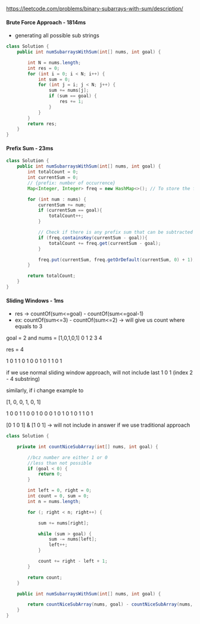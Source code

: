 https://leetcode.com/problems/binary-subarrays-with-sum/description/

#### Brute Force Approach - 1814ms

* generating all possible sub strings

```java
class Solution {
    public int numSubarraysWithSum(int[] nums, int goal) {

        int N = nums.length;
        int res = 0;
        for (int i = 0; i < N; i++) {
            int sum = 0;
            for (int j = i; j < N; j++) {
                sum += nums[j];
                if (sum == goal) {
                    res += 1;
                }
            }
        }
        return res;
    }
}
```

#### Prefix Sum - 23ms

```java
class Solution {
    public int numSubarraysWithSum(int[] nums, int goal) {
        int totalCount = 0;
        int currentSum = 0;
        // {prefix: number of occurrence}
        Map<Integer, Integer> freq = new HashMap<>(); // To store the frequency of prefix sums

        for (int num : nums) {
            currentSum += num;
            if (currentSum == goal){
                totalCount++;
            }

            // Check if there is any prefix sum that can be subtracted from the current sum to get the desired goal
            if (freq.containsKey(currentSum - goal)){
                totalCount += freq.get(currentSum - goal);
            }

            freq.put(currentSum, freq.getOrDefault(currentSum, 0) + 1);
        }

        return totalCount;
    }
}
```

#### Sliding Windows - 1ms

* res &rarr; countOf(sum<=goal) - countOf(sum<=goal-1)
* ex:  countOf(sum<=3) - countOf(sum<=2) &rarr; will give us count where equals to 3

goal = 2 and nums = [1,0,1,0,1]
                     0 1 2 3 4

res = 4

1 0 1
1 0 1 0
0 1 0 1
1 0 1

if we use normal sliding window approach, will not include last 1 0 1 (index 2 - 4 substring)

similarly, if i change example to 

[1, 0, 0, 1, 0, 1]

1 0 0 1
1 0 0 1 0
0 0 1 0 1
0 1 0 1
1 0 1

[0 1 0 1] & [1 0 1] -> will not include in answer if we use traditional approach

```java
class Solution {

    private int countNiceSubArray(int[] nums, int goal) {

        //bcz number are either 1 or 0
        //less than not possible
        if (goal < 0) {
            return 0;
        }

        int left = 0, right = 0;
        int count = 0, sum = 0;
        int n = nums.length;

        for (; right < n; right++) {

            sum += nums[right];

            while (sum > goal) {
                sum -= nums[left];
                left++;
            }

            count += right - left + 1;
        }

        return count;
    }

    public int numSubarraysWithSum(int[] nums, int goal) {

        return countNiceSubArray(nums, goal) - countNiceSubArray(nums, goal - 1);
    }
}
```

